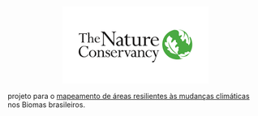 <p align="center">
   <img src="./TNC_logo.png">
</p>

projeto para o [mapeamento de áreas resilientes às mudanças climáticas](http://www.nature.ly/TNCResilience) nos Biomas brasileiros.   





